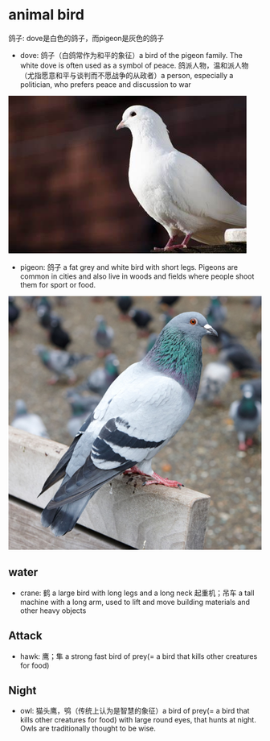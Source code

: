 # animal bird

鸽子: dove是白色的鸽子，而pigeon是灰色的鸽子

- dove: 鸽子（白鸽常作为和平的象征）a bird of the pigeon family. The white dove is often used as a symbol of peace. 鸽派人物，温和派人物（尤指愿意和平与谈判而不愿战争的从政者）a person, especially a politician, who prefers peace and discussion to war

![](images/dove.jpeg)

- pigeon: 鸽子 a fat grey and white bird with short legs. Pigeons are common in cities and also live in woods and fields where people shoot them for sport or food.

![](images/pigeon.jpg)

## water

- crane: 鹤 a large bird with long legs and a long neck 起重机；吊车 a tall machine with a long arm, used to lift and move building materials and other heavy objects

## Attack

- hawk: 鹰；隼 a strong fast bird of prey(= a bird that kills other creatures for food)

## Night

- owl: 猫头鹰，鸮（传统上认为是智慧的象征）a bird of prey(= a bird that kills other creatures for food) with large round eyes, that hunts at night. Owls are traditionally thought to be wise.
